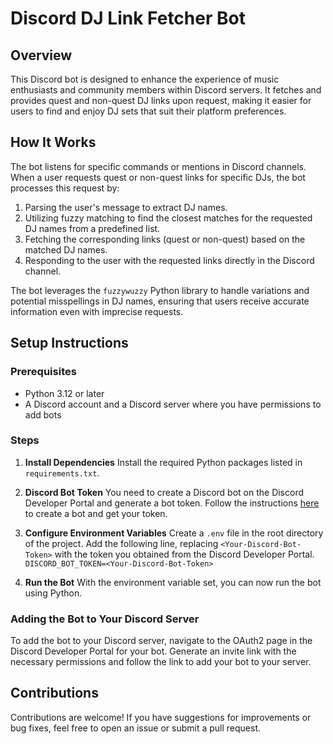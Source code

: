 # Discord DJ Link Fetcher Bot

## Overview
This Discord bot is designed to enhance the experience of music enthusiasts and community members within Discord servers. It fetches and provides quest and non-quest DJ links upon request, making it easier for users to find and enjoy DJ sets that suit their platform preferences.

## How It Works
The bot listens for specific commands or mentions in Discord channels. When a user requests quest or non-quest links for specific DJs, the bot processes this request by:

1. Parsing the user's message to extract DJ names.
2. Utilizing fuzzy matching to find the closest matches for the requested DJ names from a predefined list.
3. Fetching the corresponding links (quest or non-quest) based on the matched DJ names.
4. Responding to the user with the requested links directly in the Discord channel.

The bot leverages the `fuzzywuzzy` Python library to handle variations and potential misspellings in DJ names, ensuring that users receive accurate information even with imprecise requests.

## Setup Instructions

### Prerequisites
- Python 3.12 or later
- A Discord account and a Discord server where you have permissions to add bots

### Steps

1. **Install Dependencies**
Install the required Python packages listed in `requirements.txt`.


2. **Discord Bot Token**
You need to create a Discord bot on the Discord Developer Portal and generate a bot token. Follow the instructions [here](https://discord.com/developers/docs/intro) to create a bot and get your token.

3. **Configure Environment Variables**
Create a `.env` file in the root directory of the project. Add the following line, replacing `<Your-Discord-Bot-Token>` with the token you obtained from the Discord Developer Portal.
`DISCORD_BOT_TOKEN=<Your-Discord-Bot-Token>`


4. **Run the Bot**
With the environment variable set, you can now run the bot using Python.


### Adding the Bot to Your Discord Server
To add the bot to your Discord server, navigate to the OAuth2 page in the Discord Developer Portal for your bot. Generate an invite link with the necessary permissions and follow the link to add your bot to your server.

## Contributions
Contributions are welcome! If you have suggestions for improvements or bug fixes, feel free to open an issue or submit a pull request.